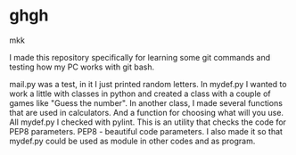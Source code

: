 # ghgh
mkk

I made this repository specifically for learning some git commands and testing how my PC works with git bash.

mail.py was a test, in it I just printed random letters.
In mydef.py I wanted to work a little with classes in python and created a class with a couple of games like "Guess the number".
In another class, I made several functions that are used in calculators.
And a function for choosing what will you use. 
All mydef.py I checked with pylint. This is an utility that checks the code for PEP8 parameters. PEP8 - beautiful code parameters.
I also made it so that mydef.py could be used as module in other codes and as program.